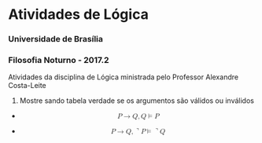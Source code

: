 # Atividades de Lógica
### Universidade de Brasília
### Filosofia Noturno - 2017.2

Atividades da disciplina de Lógica ministrada pelo Professor Alexandre Costa-Leite

1. Mostre sando tabela verdade se os argumentos são válidos ou inválidos

- <math xmlns="http://www.w3.org/1998/Math/MathML" display="block"> <mi>P</mi> <mo stretchy="false">&#x2192;<!-- → --></mo> <mi>Q</mi> <mo>,</mo> <mi>Q</mi> <mo>&#x22A8;<!-- ⊨ --></mo> <mi>P</mi> </math>
  
- <math xmlns="http://www.w3.org/1998/Math/MathML" display="block"> <mi>P</mi> <mo stretchy="false">&#x2192;<!-- → --></mo> <mi>Q</mi> <mo>,</mo> <mo>&#x231D;<!-- ⌝ --></mo> <mi>P</mi> <mo>&#x22A8;<!-- ⊨ --></mo> <mo>&#x231D;<!-- ⌝ --></mo> <mi>Q</mi> </math>
